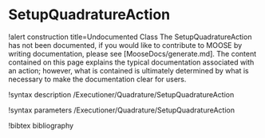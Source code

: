 <!-- MOOSE Documentation Stub: Remove this when content is added. -->

# SetupQuadratureAction

!alert construction title=Undocumented Class
The SetupQuadratureAction has not been documented, if you would like to contribute to MOOSE by writing
documentation, please see [MooseDocs/generate.md]. The content contained on this page explains the typical
documentation associated with an action; however, what is contained is ultimately determined by what
is necessary to make the documentation clear for users.

!syntax description /Executioner/Quadrature/SetupQuadratureAction

!syntax parameters /Executioner/Quadrature/SetupQuadratureAction

!bibtex bibliography
